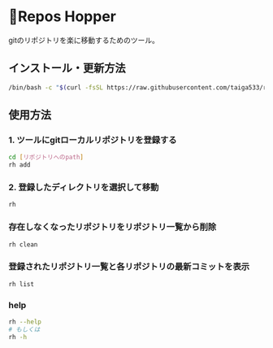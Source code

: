 # 🦗Repos Hopper
gitのリポジトリを楽に移動するためのツール。

## インストール・更新方法
```bash
/bin/bash -c "$(curl -fsSL https://raw.githubusercontent.com/taiga533/repos-hopper/master/install.sh)"
```

## 使用方法
### 1. ツールにgitローカルリポジトリを登録する
```bash
cd [リポジトリへのpath]
rh add
```

### 2. 登録したディレクトリを選択して移動
```bash
rh
```

### 存在しなくなったリポジトリをリポジトリ一覧から削除
```bash
rh clean
```

### 登録されたリポジトリ一覧と各リポジトリの最新コミットを表示
```bash
rh list
```

### help
```bash
rh --help
# もしくは
rh -h
```